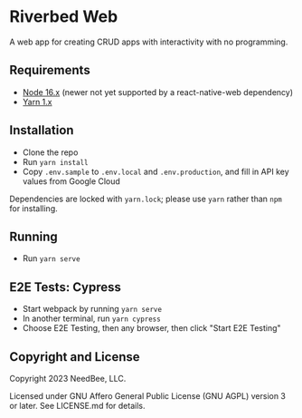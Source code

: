 # Riverbed Web

A web app for creating CRUD apps with interactivity with no programming.

## Requirements

- [Node 16.x](https://nodejs.org) (newer not yet supported by a react-native-web dependency)
- [Yarn 1.x](https://classic.yarnpkg.com/lang/en/)

## Installation

- Clone the repo
- Run `yarn install`
- Copy `.env.sample` to `.env.local` and `.env.production`, and fill in API key values from Google Cloud

Dependencies are locked with `yarn.lock`; please use `yarn` rather than `npm` for installing.

## Running

- Run `yarn serve`

## E2E Tests: Cypress

- Start webpack by running `yarn serve`
- In another terminal, run `yarn cypress`
- Choose E2E Testing, then any browser, then click "Start E2E Testing"

## Copyright and License

Copyright 2023 NeedBee, LLC.

Licensed under GNU Affero General Public License (GNU AGPL) version 3 or later. See LICENSE.md for details.
